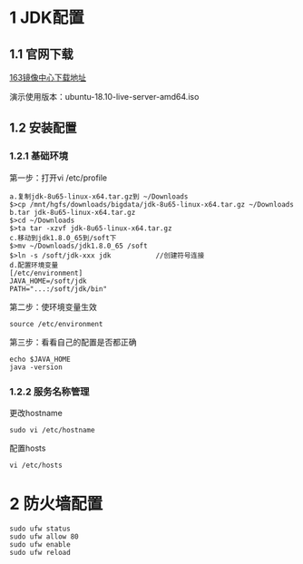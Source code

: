# 1 JDK配置

## 1.1 官网下载

[163镜像中心下载地址](http://mirrors.163.com/)

演示使用版本：ubuntu-18.10-live-server-amd64.iso

## 1.2 安装配置

### 1.2.1 基础环境

第一步：打开vi /etc/profile

```properties
a.复制jdk-8u65-linux-x64.tar.gz到 ~/Downloads
$>cp /mnt/hgfs/downloads/bigdata/jdk-8u65-linux-x64.tar.gz ~/Downloads
b.tar jdk-8u65-linux-x64.tar.gz
$>cd ~/Downloads
$>ta tar -xzvf jdk-8u65-linux-x64.tar.gz
c.移动到jdk1.8.0_65到/soft下
$>mv ~/Downloads/jdk1.8.0_65 /soft
$>ln -s /soft/jdk-xxx jdk			//创建符号连接
d.配置环境变量
[/etc/environment]
JAVA_HOME=/soft/jdk
PATH="...:/soft/jdk/bin"
```

第二步：使环境变量生效

```properties
source /etc/environment
```

第三步：看看自己的配置是否都正确

```properties
echo $JAVA_HOME
java -version
```

### 1.2.2 服务名称管理

更改hostname

```properties
sudo vi /etc/hostname
```

配置hosts

```properties
vi /etc/hosts
```

# 2 防火墙配置

```properties
sudo ufw status
sudo ufw allow 80
sudo ufw enable
sudo ufw reload
```

